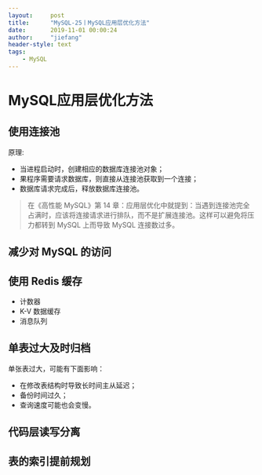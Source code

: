 ```yaml
---
layout:     post
title:      "MySQL-25丨MySQL应用层优化方法"
date:       2019-11-01 00:00:24
author:     "jiefang"
header-style: text
tags:
    - MySQL
---
```

# MySQL应用层优化方法
## 使用连接池
原理:
- 当进程启动时，创建相应的数据库连接池对象；
- 果程序需要请求数据库，则直接从连接池获取到一个连接；
- 数据库请求完成后，释放数据库连接池。
>在《高性能 MySQL》第 14 章：应用层优化中就提到：当遇到连接池完全占满时，应该将连接请求进行排队，而不是扩展连接池。这样可以避免将压力都转到 MySQL 上而导致 MySQL 连接数过多。

## 减少对 MySQL 的访问

## 使用 Redis 缓存
- 计数器
- K-V 数据缓存
- 消息队列

## 单表过大及时归档
单张表过大，可能有下面影响：
- 在修改表结构时导致长时间主从延迟；
- 备份时间过久；
- 查询速度可能也会变慢。

## 代码层读写分离

## 表的索引提前规划

